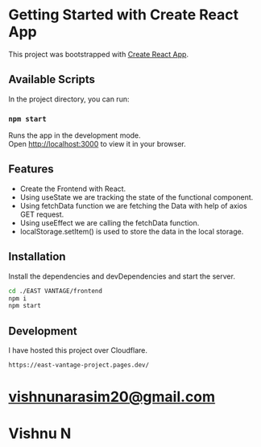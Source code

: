 # Getting Started with Create React App

This project was bootstrapped with [Create React App](https://github.com/facebook/create-react-app).

## Available Scripts

In the project directory, you can run:

### `npm start`

Runs the app in the development mode.\
Open [http://localhost:3000](http://localhost:3000) to view it in your browser.

## Features

- Create the Frontend with React.
- Using useState we are tracking the state of the functional component.
- Using fetchData function we are fetching the Data with help of axios GET request.
- Using useEffect we are calling the fetchData function.
- localStorage.setItem() is used to store the data in the local storage.

## Installation

Install the dependencies and devDependencies and start the server.

```sh
cd ./EAST VANTAGE/frontend
npm i
npm start
```

## Development

I have hosted this project over Cloudflare.

```
https://east-vantage-project.pages.dev/

```

# vishnunarasim20@gmail.com
# Vishnu N


